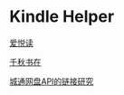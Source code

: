 # Kindle Helper

[爱悦读](https://www.iyd.wang/)

[千秋书在](https://www.qqszz.com/)

[城通网盘API的链接研究](https://blog.csdn.net/Ceyase/article/details/122683209)
